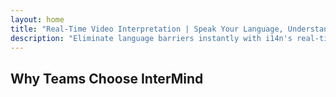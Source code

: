 ```yaml
---
layout: home
title: "Real-Time Video Interpretation | Speak Your Language, Understand All | i14n"
description: "Eliminate language barriers instantly with i14n's real-time video interpretation. Join meetings in your native language while everyone understands perfectly. Why learn a new language when technology can bridge the gap?"
---
```


<script setup lang="ts">
import { ref } from 'vue'
import { manageSessionFlag } from '../../../../shared/utils/sessionStorageHelper'

const initialAnimationState = manageSessionFlag("heroSectionAnimated", "true");
const shouldPlayHeroAnimation = ref(initialAnimationState === undefined);
</script>

<!-- text="**Invest in strategy, not vocabulary**. &nbsp; InterMind interprets while you innovate." -->
<!-- text="It’s Not Just Interpreting. It’s Interpreting with a Mind." -->
<!-- text="Save Your Mind, Let AI Do The Interpreting" -->
<!-- text="Why Train Your Mind When AI Can Interpret Everything?" -->
<!-- text="The Human Mind: Wasted on Interpreting in the AI Era" -->

<HeroSection
title="Live **Interpretation** Video Meetings"
text="Classrooms take years; InterMind delivers real-time understanding today, in every language."
:playAnimation="shouldPlayHeroAnimation">
<NavButton to="./guide/what-is-intermind" buttonClass="brand" buttonLabel="Get Started" />
<AuthButton text="Sign In" buttonClass="alt" />
</HeroSection>

<FeatureBlock :card="{
  title: 'Speak instantly across 132 languages — with your own voice.',
  details: 'InterMind enables every participant to speak their native language — naturally, in real time, and without subtitles or lag.',
    items: [
      '🎙️ Speak freely — be understood instantly.',
      '🧠 AI-powered interpretation captures tone, intent, and industry-specific terminology.',
      '🔄 Two-way, continuous, voice-to-voice interpretation with zero manual setup.',
    ],
  link: './guide/use-cases#instant-understanding',
  src: {
    light: 'Speak-instantly.png',
    dark: 'Speak-instantly.png',
    width: '80%'
  },
  inversion: false
}" />

<FeatureBlock :card="{
  title: 'The ‘Mind’ Behind the Interpretation',
  details: 'InterMind goes beyond live voice translation. It enriches conversations with real-time facts, context, emotional signals, and domain-specific guidance — transforming understanding into intelligent communication.',
  items: [
    '📎 Supplementary text: terms, definitions, links, and fact checks in real time.',
    '🎥 Emotion-aware video overlays: tone indicators, sentiment signals, speaker confidence.',
    '🧠 Unified context: interprets not just words but meaning, intent, and relevance.'
  ],
  link: './guide/use-cases#interpreting-with-a-mind',
  src: {
    light: '/pic/InterMindOverlay.png',
    dark: '/pic/InterMindOverlay.png',
    width: '80%'
  },
  inversion: true
}" />

<FeatureBlock :card="{
  title: 'Professional-Grade Video Meetings — Built In',
  details: 'InterMind is a full-featured meeting platform — not just an add-on. It’s built to host high-impact conversations with clarity, control, and scale.',
  items: [
    '🎥 1080p video quality, adaptive noise cancellation, and clear voice prioritization.',
    '📅 Scheduling, moderation, recording, and full calendar integration.',
    '🖥️ Optimized for multilingual teams, hybrid panels, and large-scale events.'
  ],
  link: './guide/features#video-platform',
  src: {
    light: '/pic/ProMeetings.png',
    dark: '/pic/ProMeetings.png',
    width: '80%'
  },
  inversion: false
}" />

<FeatureBlock
  :card="{
    title: 'Secure & Confidential by Design',
    details:
      'InterMind protects every word at the source. Media streams stay encrypted and are **never** reused for AI training or shared with third parties.',
    items: [
      '🔒 Zero-data learning — streams live in volatile memory and auto-purge when the call ends.',
      '🛡️ 256-bit WebRTC encryption with no server-side decryption step.',
      '✋ User-controlled flow — if you skip interpretation, audio stays peer-to-peer on-device.',
      '📜 GDPR, CCPA, and UAE PDPL-ready: export / deletion rights built in.'
    ],
    link: './guide/security',
    src: {
      light: '/pic/SecureMeetings.png',
      dark: '/pic/SecureMeetings.png',
      width: '80%'
    },
    inversion: true
  }"
/>

## Why Teams Choose InterMind

<BenefitsList :features="[
  {
    // icon: '🧠',
    title: 'Understand Instantly — Speak Naturally',
    text: 'Real-time AI interpretation with zero friction. Participants speak their **native language** and hear others as if they shared the same tongue — with tone, nuance, and emotional fidelity fully preserved.'
  },
  {
    // icon: '🚀',
    title: 'Communication That Outpaces Language Learning',
    text: 'Skip the 2,000-hour journey to fluency. InterMind delivers **professional-grade multilingual communication** instantly — no training required.'
  },
  {
    // icon: '🌐',
    title: 'Speak Across 132 Languages — Without Thinking About It',
    text: 'No language selection. No interpreter coordination. InterMind **detects, adapts, and interprets** automatically — as if the barrier never existed.'
  },
  // {
  //   // icon: '🎯',
  //   title: 'AI That Thinks in Context, Not in Phrases',
  //   text: 'Enterprise-grade interpretation that understands context, speaker intent, and terminology — even in **legal, medical, or technical domains**.'
  // }
]" />
